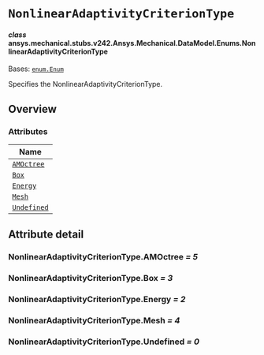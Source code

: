 # `NonlinearAdaptivityCriterionType`



#### *class* ansys.mechanical.stubs.v242.Ansys.Mechanical.DataModel.Enums.NonlinearAdaptivityCriterionType

Bases: [`enum.Enum`](https://docs.python.org/3/library/enum.html#enum.Enum)

Specifies the NonlinearAdaptivityCriterionType.

<!-- !! processed by numpydoc !! -->

<a id="overview"></a>

## Overview

### Attributes

| Name |
| ------------------------------------------------------------ |
| [`AMOctree`](#NonlinearAdaptivityCriterionType.AMOctree) |
| [`Box`](#NonlinearAdaptivityCriterionType.Box) |
| [`Energy`](#NonlinearAdaptivityCriterionType.Energy) |
| [`Mesh`](#NonlinearAdaptivityCriterionType.Mesh) |
| [`Undefined`](#NonlinearAdaptivityCriterionType.Undefined) |

<a id="attribute-detail"></a>

## Attribute detail

<a id="NonlinearAdaptivityCriterionType.AMOctree"></a>

### NonlinearAdaptivityCriterionType.AMOctree *= 5*

<a id="NonlinearAdaptivityCriterionType.Box"></a>

### NonlinearAdaptivityCriterionType.Box *= 3*

<a id="NonlinearAdaptivityCriterionType.Energy"></a>

### NonlinearAdaptivityCriterionType.Energy *= 2*

<a id="NonlinearAdaptivityCriterionType.Mesh"></a>

### NonlinearAdaptivityCriterionType.Mesh *= 4*

<a id="NonlinearAdaptivityCriterionType.Undefined"></a>

### NonlinearAdaptivityCriterionType.Undefined *= 0*


